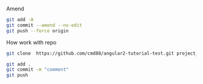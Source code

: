 Amend
```bash
git add -A
git commit --amend --no-edit
git push --force origin 
```
How work with repo
```bash
git clone  https://github.com/cmd88/angular2-tutorial-test.git project_name

git add .
git commit -m "comment"
git push
```